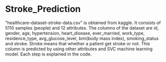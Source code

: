 # Stroke_Prediction
"healthcare-dataset-stroke-data.csv" is obtained from kaggle. It consists of 5110 samples (people) and 12 attributes. The columns of the dataset are id, gender, age, hypertension, heart_disease, ever_married, work_type, residence_type, avg_glucose_level, bmi(body mass index), smoking_status and stroke. Stroke means that whether a patient get stroke or not. This column is predicted by using other attributes and SVC machine learning model. Each step is explained in the code.    
